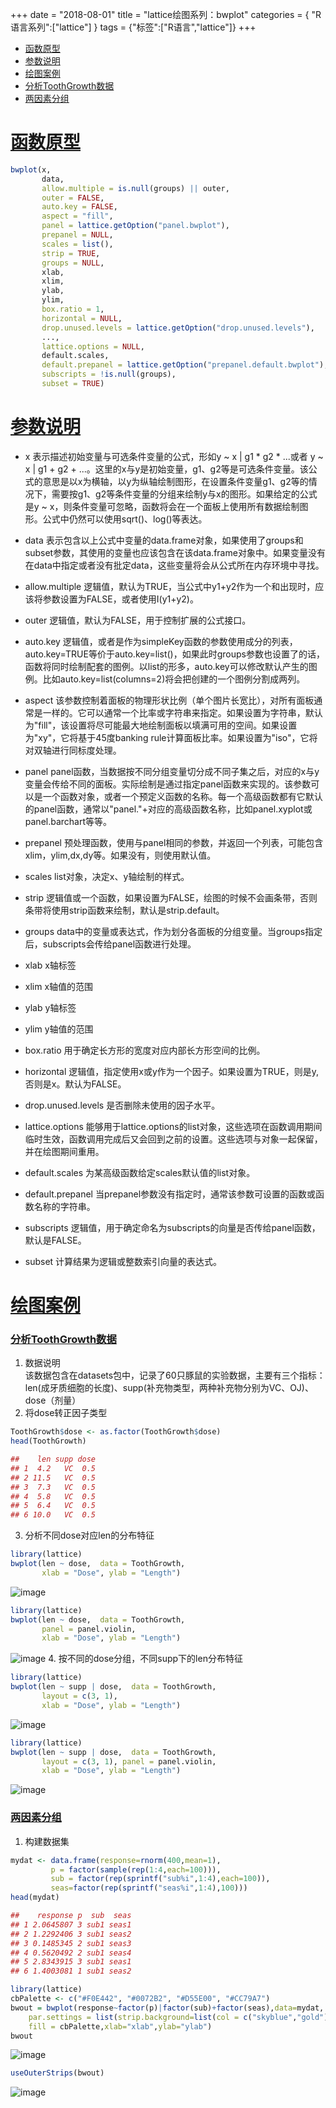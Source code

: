 +++
date = "2018-08-01"
title = "lattice绘图系列：bwplot"
categories = { "R语言系列":["lattice"] }
tags = {"标签":["R语言","lattice"]}
+++

<span id='home'></span>

-  [函数原型](#hsyx)
-  [参数说明](#cssm)
-  [绘图案例](#htal)
  - [分析ToothGrowth数据](#fxtoothgrowthdata)
  - [两因素分组](#lysfz)



<span id='hsyx'></span>
# [函数原型](#home)

```R
bwplot(x,
       data,
       allow.multiple = is.null(groups) || outer,
       outer = FALSE,
       auto.key = FALSE,
       aspect = "fill",
       panel = lattice.getOption("panel.bwplot"),
       prepanel = NULL,
       scales = list(),
       strip = TRUE,
       groups = NULL,
       xlab,
       xlim,
       ylab,
       ylim,
       box.ratio = 1,
       horizontal = NULL,
       drop.unused.levels = lattice.getOption("drop.unused.levels"),
       ...,
       lattice.options = NULL,
       default.scales,
       default.prepanel = lattice.getOption("prepanel.default.bwplot"),
       subscripts = !is.null(groups),
       subset = TRUE)
```
<span id='cssm'></span>
# [参数说明](#home)

- x
表示描述初始变量与可选条件变量的公式，形如y ~ x | g1 * g2 * ...或者 y ~ x | g1 + g2 + ...。这里的x与y是初始变量，g1、g2等是可选条件变量。该公式的意思是以x为横轴，以y为纵轴绘制图形，在设置条件变量g1、g2等的情况下，需要按g1、g2等条件变量的分组来绘制y与x的图形。如果给定的公式是y ~ x，则条件变量可忽略，函数将会在一个面板上使用所有数据绘制图形。公式中仍然可以使用sqrt()、log()等表达。

- data
表示包含以上公式中变量的data.frame对象，如果使用了groups和subset参数，其使用的变量也应该包含在该data.frame对象中。如果变量没有在data中指定或者没有批定data，这些变量将会从公式所在内存环境中寻找。

- allow.multiple
逻辑值，默认为TRUE，当公式中y1+y2作为一个和出现时，应该将参数设置为FALSE，或者使用I(y1+y2)。

- outer
逻辑值，默认为FALSE，用于控制扩展的公式接口。

- auto.key
逻辑值，或者是作为simpleKey函数的参数使用成分的列表，auto.key=TRUE等价于auto.key=list()，如果此时groups参数也设置了的话，函数将同时绘制配套的图例。以list的形多，auto.key可以修改默认产生的图例。比如auto.key=list(columns=2)将会把创建的一个图例分割成两列。

- aspect
该参数控制着面板的物理形状比例（单个图片长宽比），对所有面板通常是一样的。它可以通常一个比率或字符串来指定。如果设置为字符串，默认为"fill"，该设置将尽可能最大地绘制面板以填满可用的空间。如果设置为"xy"，它将基于45度banking rule计算面板比率。如果设置为"iso"，它将对双轴进行同标度处理。

- panel
panel函数，当数据按不同分组变量切分成不同子集之后，对应的x与y变量会传给不同的面板。实际绘制是通过指定panel函数来实现的。该参数可以是一个函数对象，或者一个预定义函数的名称。每一个高级函数都有它默认的panel函数，通常以"panel."+对应的高级函数名称，比如panel.xyplot或panel.barchart等等。

- prepanel
预处理函数，使用与panel相同的参数，并返回一个列表，可能包含xlim，ylim,dx,dy等。如果没有，则使用默认值。

- scales
list对象，决定x、y轴绘制的样式。

- strip
逻辑值或一个函数，如果设置为FALSE，绘图的时候不会画条带，否则条带将使用strip函数来绘制，默认是strip.default。

- groups
data中的变量或表达式，作为划分各面板的分组变量。当groups指定后，subscripts会传给panel函数进行处理。

- xlab
x轴标签

- xlim
x轴值的范围

- ylab
y轴标签

- ylim
y轴值的范围

- box.ratio
用于确定长方形的宽度对应内部长方形空间的比例。

- horizontal
逻辑值，指定使用x或y作为一个因子。如果设置为TRUE，则是y,否则是x。默认为FALSE。

- drop.unused.levels
是否删除未使用的因子水平。

- lattice.options
能够用于lattice.options的list对象，这些选项在函数调用期间临时生效，函数调用完成后又会回到之前的设置。这些选项与对象一起保留，并在绘图期间重用。

- default.scales
为某高级函数给定scales默认值的list对象。

- default.prepanel
当prepanel参数没有指定时，通常该参数可设置的函数或函数名称的字符串。


- subscripts
逻辑值，用于确定命名为subscripts的向量是否传给panel函数，默认是FALSE。

- subset
计算结果为逻辑或整数索引向量的表达式。

<span id='htal'></span>
# [绘图案例](#home)
<span id='fxtoothgrowthdata'></span>
### [分析ToothGrowth数据](#home)
1. 数据说明<br>
该数据包含在datasets包中，记录了60只豚鼠的实验数据，主要有三个指标：len(成牙质细胞的长度)、supp(补充物类型，两种补充物分别为VC、OJ)、dose（剂量）
2. 将dose转正因子类型

```R
ToothGrowth$dose <- as.factor(ToothGrowth$dose)
head(ToothGrowth)
```
```R
##    len supp dose
## 1  4.2   VC  0.5
## 2 11.5   VC  0.5
## 3  7.3   VC  0.5
## 4  5.8   VC  0.5
## 5  6.4   VC  0.5
## 6 10.0   VC  0.5
```
3. 分析不同dose对应len的分布特征

```R
library(lattice)
bwplot(len ~ dose,  data = ToothGrowth,
       xlab = "Dose", ylab = "Length")
```
![image](/images/2018.4.14.7)


```R
library(lattice)
bwplot(len ~ dose,  data = ToothGrowth,
       panel = panel.violin,
       xlab = "Dose", ylab = "Length")
```
![image](/images/2018.4.14.8)
4. 按不同的dose分组，不同supp下的len分布特征

```R
library(lattice)
bwplot(len ~ supp | dose,  data = ToothGrowth,
       layout = c(3, 1),
       xlab = "Dose", ylab = "Length")
```
![image](/images/2018.4.14.9)

```R
library(lattice)
bwplot(len ~ supp | dose,  data = ToothGrowth,
       layout = c(3, 1), panel = panel.violin,
       xlab = "Dose", ylab = "Length")
```
![image](/images/2018.4.14.10)

<span id='lysfz'></span>
### [两因素分组](#home)
1. 构建数据集

```R
mydat <- data.frame(response=rnorm(400,mean=1),
         p = factor(sample(rep(1:4,each=100))),
         sub = factor(rep(sprintf("sub%i",1:4),each=100)), 
         seas=factor(rep(sprintf("seas%i",1:4),100)))
head(mydat)
```

```R
##    response p  sub  seas
## 1 2.0645807 3 sub1 seas1
## 2 1.2292406 3 sub1 seas2
## 3 0.1485345 2 sub1 seas3
## 4 0.5620492 2 sub1 seas4
## 5 2.8343915 3 sub1 seas1
## 6 1.4003081 1 sub1 seas2
```

```R
library(lattice)
cbPalette <- c("#F0E442", "#0072B2", "#D55E00", "#CC79A7")
bwout = bwplot(response~factor(p)|factor(sub)+factor(seas),data=mydat,
    par.settings = list(strip.background=list(col = c("skyblue","gold"))),
    fill = cbPalette,xlab="xlab",ylab="ylab")
bwout
```
![image](/images/2018.4.14.11)

```R
useOuterStrips(bwout)
```
![image](/images/2018.4.14.12)

